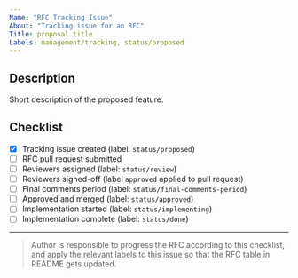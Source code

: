 ```yaml
---
Name: "RFC Tracking Issue"
About: "Tracking issue for an RFC"
Title: proposal title
Labels: management/tracking, status/proposed
---
```


## Description

Short description of the proposed feature.

## Checklist

- [x] Tracking issue created (label: `status/proposed`)
- [ ] RFC pull request submitted 
- [ ] Reviewers assigned (label: `status/review`)
- [ ] Reviewers signed-off (label `approved` applied to pull request)
- [ ] Final comments period (label: `status/final-comments-period`)
- [ ] Approved and merged (label: `status/approved`)
- [ ] Implementation started (label: `status/implementing`)
- [ ] Implementation complete (label: `status/done`)

---

> Author is responsible to progress the RFC according to this checklist, and
apply the relevant labels to this issue so that the RFC table in README gets
updated.